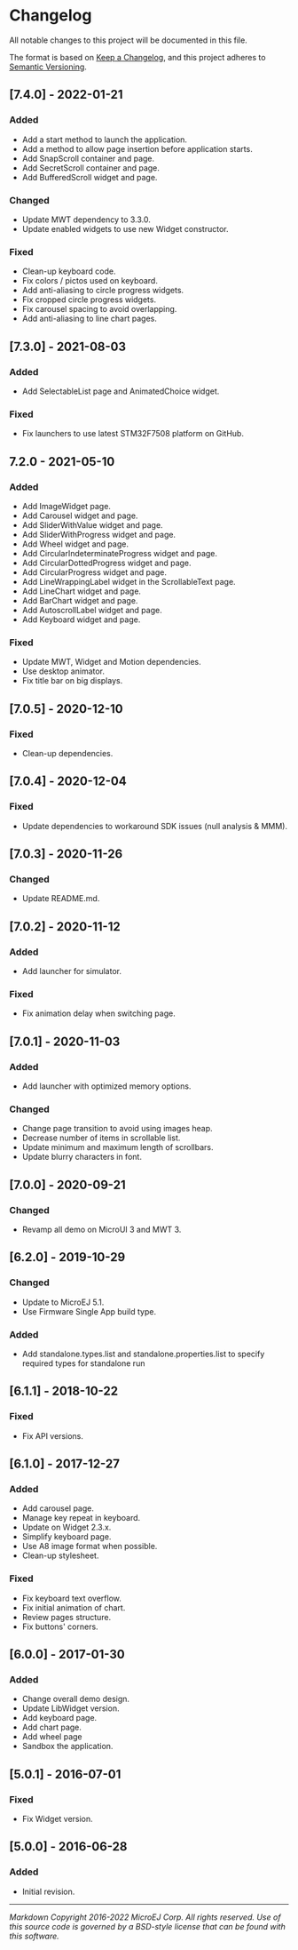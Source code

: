 # Changelog

All notable changes to this project will be documented in this file.

The format is based on [Keep a Changelog](https://keepachangelog.com/en/1.0.0/),
and this project adheres to [Semantic Versioning](https://semver.org/spec/v2.0.0.html).

## [7.4.0] - 2022-01-21

### Added

- Add a start method to launch the application.
- Add a method to allow page insertion before application starts.
- Add SnapScroll container and page.
- Add SecretScroll container and page.
- Add BufferedScroll widget and page.

### Changed

- Update MWT dependency to 3.3.0.
- Update enabled widgets to use new Widget constructor.

### Fixed

- Clean-up keyboard code.
- Fix colors / pictos used on keyboard.
- Add anti-aliasing to circle progress widgets.
- Fix cropped circle progress widgets.
- Fix carousel spacing to avoid overlapping.
- Add anti-aliasing to line chart pages.

## [7.3.0] - 2021-08-03

### Added

- Add SelectableList page and AnimatedChoice widget.

### Fixed

- Fix launchers to use latest STM32F7508 platform on GitHub.

## 7.2.0 - 2021-05-10

### Added

- Add ImageWidget page.
- Add Carousel widget and page.
- Add SliderWithValue widget and page.
- Add SliderWithProgress widget and page.
- Add Wheel widget and page.
- Add CircularIndeterminateProgress widget and page.
- Add CircularDottedProgress widget and page.
- Add CircularProgress widget and page.
- Add LineWrappingLabel widget in the ScrollableText page.
- Add LineChart widget and page.
- Add BarChart widget and page.
- Add AutoscrollLabel widget and page.
- Add Keyboard widget and page.

### Fixed

- Update MWT, Widget and Motion dependencies.
- Use desktop animator.
- Fix title bar on big displays.

## [7.0.5] - 2020-12-10

### Fixed

- Clean-up dependencies.

## [7.0.4] - 2020-12-04

### Fixed

- Update dependencies to workaround SDK issues (null analysis & MMM).

## [7.0.3] - 2020-11-26

### Changed

- Update README.md.

## [7.0.2] - 2020-11-12

### Added

- Add launcher for simulator.

### Fixed

- Fix animation delay when switching page.

## [7.0.1] - 2020-11-03

### Added

- Add launcher with optimized memory options.

### Changed

- Change page transition to avoid using images heap.
- Decrease number of items in scrollable list.
- Update minimum and maximum length of scrollbars.
- Update blurry characters in font.

## [7.0.0] - 2020-09-21

### Changed

- Revamp all demo on MicroUI 3 and MWT 3.

## [6.2.0] - 2019-10-29

### Changed

- Update to MicroEJ 5.1.
- Use Firmware Single App build type.

### Added

- Add standalone.types.list and standalone.properties.list to specify required types for standalone run

## [6.1.1] - 2018-10-22

### Fixed

- Fix API versions.

## [6.1.0] - 2017-12-27

### Added

- Add carousel page.
- Manage key repeat in keyboard.
- Update on Widget 2.3.x.
- Simplify keyboard page.
- Use A8 image format when possible.
- Clean-up stylesheet.

### Fixed

- Fix keyboard text overflow.
- Fix initial animation of chart.
- Review pages structure.
- Fix buttons' corners.

## [6.0.0] - 2017-01-30

### Added

- Change overall demo design.
- Update LibWidget version.
- Add keyboard page.
- Add chart page.
- Add wheel page
- Sandbox the application.

## [5.0.1] - 2016-07-01

### Fixed

- Fix Widget version.

## [5.0.0] - 2016-06-28

### Added

- Initial revision.

---
_Markdown_ 
_Copyright 2016-2022 MicroEJ Corp. All rights reserved._
_Use of this source code is governed by a BSD-style license that can be found with this software._
